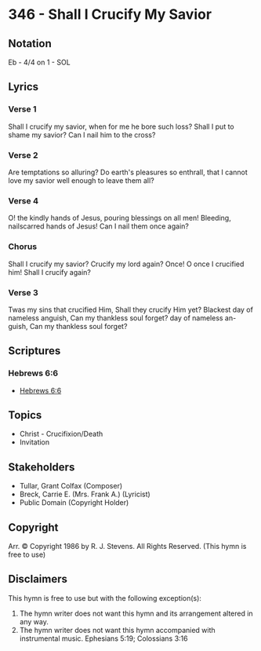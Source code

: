 # 346 - Shall I Crucify My Savior

## Notation

Eb - 4/4 on 1 - SOL

## Lyrics

### Verse 1

Shall I crucify my savior, when for me he bore such loss? Shall I put to shame my savior? Can I nail him to the cross?

### Verse 2

Are temptations so alluring? Do earth's pleasures so enthrall, that I cannot love my savior well enough to leave them all?

### Verse 4

O! the kindly hands of Jesus, pouring blessings on all men! Bleeding, nailscarred hands of Jesus! Can I nail them once again?

### Chorus

Shall I crucify my savior? Crucify my lord again? Once! O once I crucified him! Shall I crucify again?

### Verse 3

Twas my sins that crucified Him, Shall they crucify Him yet? Blackest day of nameless anguish, Can my thankless soul forget? day of nameless an-guish, Can my thankless soul forget? 


## Scriptures

### Hebrews 6:6

- [Hebrews 6:6](https://www.biblegateway.com/passage/?search=Hebrews%206%3A6)


## Topics

- Christ - Crucifixion/Death
- Invitation

## Stakeholders

- Tullar, Grant Colfax (Composer)
- Breck, Carrie E. (Mrs. Frank A.) (Lyricist)
- Public Domain (Copyright Holder)

## Copyright

Arr. © Copyright 1986 by R. J. Stevens. All Rights Reserved.
(This hymn is free to use)

## Disclaimers

This hymn is free to use but with the following exception(s):
1. The hymn writer does not want this hymn and its arrangement altered in any way.
2. The hymn writer does not want this hymn accompanied with instrumental music.
Ephesians 5:19; Colossians 3:16

